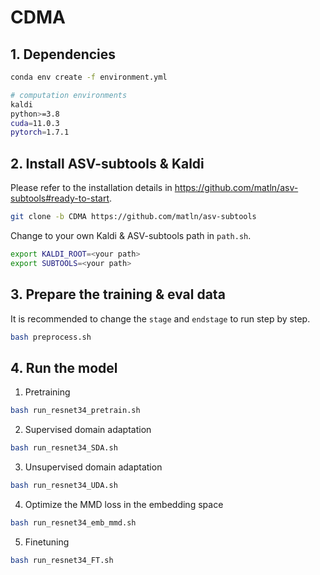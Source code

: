 # CDMA

## 1. Dependencies
```bash
conda env create -f environment.yml

# computation environments
kaldi
python>=3.8
cuda=11.0.3
pytorch=1.7.1
```

## 2. Install ASV-subtools & Kaldi
Please refer to the installation details in https://github.com/matln/asv-subtools#ready-to-start.

```bash
git clone -b CDMA https://github.com/matln/asv-subtools
```

Change to your own Kaldi & ASV-subtools path in `path.sh`.

```bash
export KALDI_ROOT=<your path>
export SUBTOOLS=<your path>
```

## 3. Prepare the training & eval data

It is recommended to change the `stage` and `endstage` to run step by step.

```bash
bash preprocess.sh
```

## 4. Run the model

1. Pretraining
  ```bash
  bash run_resnet34_pretrain.sh
  ```
2. Supervised domain adaptation
  ```bash
  bash run_resnet34_SDA.sh
  ```
3. Unsupervised domain adaptation
  ```bash
  bash run_resnet34_UDA.sh
  ```
4. Optimize the MMD loss in the embedding space
  ```bash
  bash run_resnet34_emb_mmd.sh
  ```
5. Finetuning
  ```bash
  bash run_resnet34_FT.sh
  ```
  
